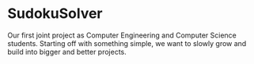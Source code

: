 # SudokuSolver
Our first joint project as Computer Engineering and Computer Science students. Starting off with something simple, we want to slowly grow and build into bigger and better projects. 
